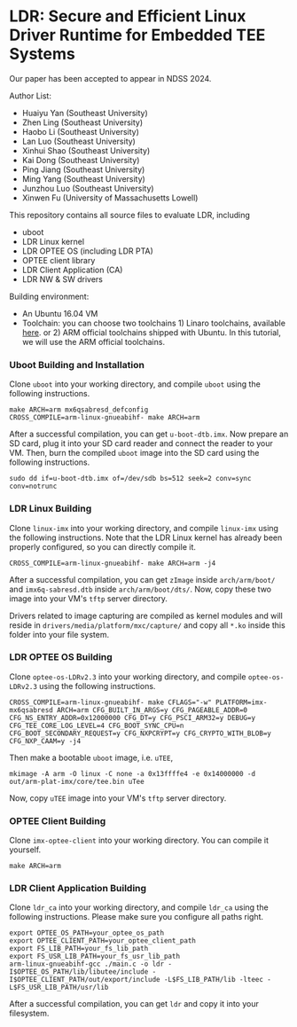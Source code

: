 # LDR: Secure and Efficient Linux Driver Runtime for Embedded TEE Systems

Our paper has been accepted to appear in NDSS 2024.

Author List: 

 - Huaiyu Yan (Southeast University)
 - Zhen Ling (Southeast University)
 - Haobo Li (Southeast University)
 - Lan Luo (Southeast University)
 - Xinhui Shao (Southeast University)
 - Kai Dong (Southeast University)
 - Ping Jiang (Southeast University)
 - Ming Yang (Southeast University)
 - Junzhou Luo (Southeast University)
 - Xinwen Fu (University of Massachusetts Lowell)

This repository contains all source files to evaluate LDR, including

 - uboot
 - LDR Linux kernel
 - LDR OPTEE OS (including LDR PTA)
 - OPTEE client library
 - LDR Client Application (CA)
 - LDR NW & SW drivers

Building environment:

 - An Ubuntu 16.04 VM
 - Toolchain: you can choose two toolchains 1) Linaro toolchains, available [here](https://releases.linaro.org/components/toolchain/binaries/latest-7/arm-linux-gnueabihf/). or 2) ARM official toolchains shipped with Ubuntu. In this tutorial, we will use the ARM official toolchains.

### Uboot Building and Installation

Clone `uboot` into your working directory, and compile `uboot` using the following instructions.

    make ARCH=arm mx6qsabresd_defconfig  
    CROSS_COMPILE=arm-linux-gnueabihf- make ARCH=arm  

After a successful compilation, you can get `u-boot-dtb.imx`.
Now prepare an SD card, plug it into your SD card reader and connect the reader to your VM. Then, burn the compiled `uboot` image into the SD card using the following instructions.

    sudo dd if=u-boot-dtb.imx of=/dev/sdb bs=512 seek=2 conv=sync conv=notrunc

### LDR Linux Building

Clone `linux-imx` into your working directory, and compile `linux-imx` using the following instructions.
Note that the LDR Linux kernel has already been properly configured, so you can directly compile it.

    CROSS_COMPILE=arm-linux-gnueabihf- make ARCH=arm -j4

After a successful compilation, you can get `zImage` inside `arch/arm/boot/` and `imx6q-sabresd.dtb` inside `arch/arm/boot/dts/`. Now, copy these two image into your VM's `tftp` server directory.

Drivers related to image capturing are compiled as kernel modules and will reside in `drivers/media/platform/mxc/capture/` and copy all `*.ko` inside this folder into your file system.

### LDR OPTEE OS Building

Clone `optee-os-LDRv2.3` into your working directory, and compile `optee-os-LDRv2.3` using the following instructions.

    CROSS_COMPILE=arm-linux-gnueabihf- make CFLAGS="-w" PLATFORM=imx-mx6qsabresd ARCH=arm CFG_BUILT_IN_ARGS=y CFG_PAGEABLE_ADDR=0 CFG_NS_ENTRY_ADDR=0x12000000 CFG_DT=y CFG_PSCI_ARM32=y DEBUG=y CFG_TEE_CORE_LOG_LEVEL=4 CFG_BOOT_SYNC_CPU=n CFG_BOOT_SECONDARY_REQUEST=y CFG_NXPCRYPT=y CFG_CRYPTO_WITH_BLOB=y CFG_NXP_CAAM=y -j4

Then make a bootable `uboot` image, i.e. `uTEE`,

    mkimage -A arm -O linux -C none -a 0x13ffffe4 -e 0x14000000 -d out/arm-plat-imx/core/tee.bin uTee
Now, copy `uTEE` image into your VM's `tftp` server directory.

### OPTEE Client Building

Clone `imx-optee-client` into your working directory. You can compile it yourself.

```
make ARCH=arm
```

### LDR Client Application Building

Clone `ldr_ca` into your working directory, and compile `ldr_ca` using the following instructions. Please make sure you configure all paths right.

    export OPTEE_OS_PATH=your_optee_os_path
    export OPTEE_CLIENT_PATH=your_optee_client_path
    export FS_LIB_PATH=your_fs_lib_path
    export FS_USR_LIB_PATH=your_fs_usr_lib_path
    arm-linux-gnueabihf-gcc ./main.c -o ldr -I$OPTEE_OS_PATH/lib/libutee/include -I$OPTEE_CLIENT_PATH/out/export/include -L$FS_LIB_PATH/lib -lteec -L$FS_USR_LIB_PATH/usr/lib
After a successful compilation, you can get `ldr` and copy it into your filesystem.
